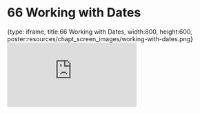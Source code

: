 # 66 Working with Dates
 
{type: iframe, title:66 Working with Dates, width:800, height:600, poster:resources/chapt_screen_images/working-with-dates.png}
![](https://datatrail-jhu.github.io/DataTrail_ReOrg/no_toc/working-with-dates.html)
 

 
